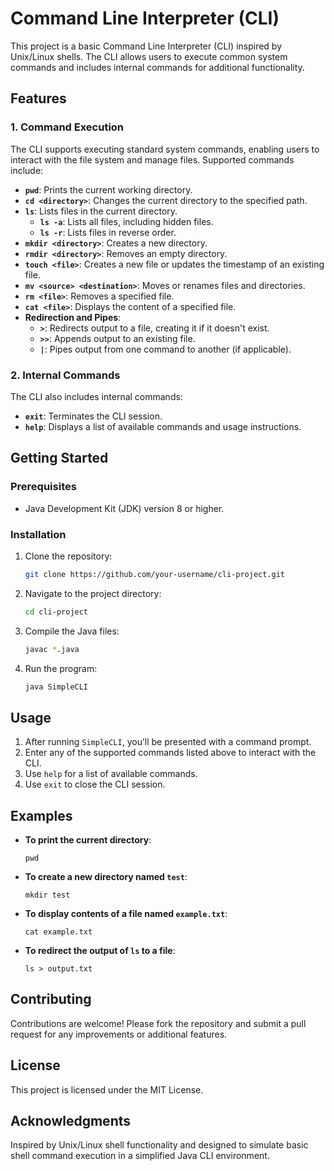 # Command Line Interpreter (CLI)

This project is a basic Command Line Interpreter (CLI) inspired by Unix/Linux shells. The CLI allows users to execute common system commands and includes internal commands for additional functionality.

## Features

### 1. Command Execution
The CLI supports executing standard system commands, enabling users to interact with the file system and manage files. Supported commands include:
- **`pwd`**: Prints the current working directory.
- **`cd <directory>`**: Changes the current directory to the specified path.
- **`ls`**: Lists files in the current directory.
  - **`ls -a`**: Lists all files, including hidden files.
  - **`ls -r`**: Lists files in reverse order.
- **`mkdir <directory>`**: Creates a new directory.
- **`rmdir <directory>`**: Removes an empty directory.
- **`touch <file>`**: Creates a new file or updates the timestamp of an existing file.
- **`mv <source> <destination>`**: Moves or renames files and directories.
- **`rm <file>`**: Removes a specified file.
- **`cat <file>`**: Displays the content of a specified file.
- **Redirection and Pipes**:
  - **`>`**: Redirects output to a file, creating it if it doesn't exist.
  - **`>>`**: Appends output to an existing file.
  - **`|`**: Pipes output from one command to another (if applicable).

### 2. Internal Commands
The CLI also includes internal commands:
- **`exit`**: Terminates the CLI session.
- **`help`**: Displays a list of available commands and usage instructions.

## Getting Started

### Prerequisites
- Java Development Kit (JDK) version 8 or higher.

### Installation
1. Clone the repository:
   ```bash
   git clone https://github.com/your-username/cli-project.git
   ```
2. Navigate to the project directory:
   ```bash
   cd cli-project
   ```
3. Compile the Java files:
   ```bash
   javac *.java
   ```
4. Run the program:
   ```bash
   java SimpleCLI
   ```

## Usage
1. After running `SimpleCLI`, you’ll be presented with a command prompt.
2. Enter any of the supported commands listed above to interact with the CLI.
3. Use `help` for a list of available commands.
4. Use `exit` to close the CLI session.

## Examples
- **To print the current directory**:
  ```shell
  pwd
  ```
- **To create a new directory named `test`**:
  ```shell
  mkdir test
  ```
- **To display contents of a file named `example.txt`**:
  ```shell
  cat example.txt
  ```
- **To redirect the output of `ls` to a file**:
  ```shell
  ls > output.txt
  ```

## Contributing
Contributions are welcome! Please fork the repository and submit a pull request for any improvements or additional features.

## License
This project is licensed under the MIT License.

## Acknowledgments
Inspired by Unix/Linux shell functionality and designed to simulate basic shell command execution in a simplified Java CLI environment.
